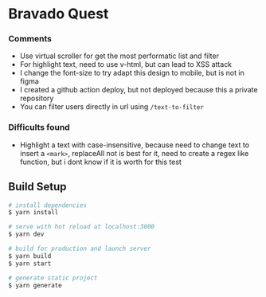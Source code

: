 # Bravado Quest

### Comments
* Use virtual scroller for get the most performatic list and filter
* For highlight text, need to use v-html, but can lead to XSS attack
* I change the font-size to try adapt this design to mobile, but is not in figma
* I created a github action deploy, but not deployed because this a private repository
* You can filter users directly in url using `/text-to-filter`

### Difficults found
* Highlight a text with case-insensitive, because need to change text to insert a `<mark>`, replaceAll not is best for it, need to create a regex like function, but i dont know if it is worth for this test 


## Build Setup

```bash
# install dependencies
$ yarn install

# serve with hot reload at localhost:3000
$ yarn dev

# build for production and launch server
$ yarn build
$ yarn start

# generate static project
$ yarn generate
```
